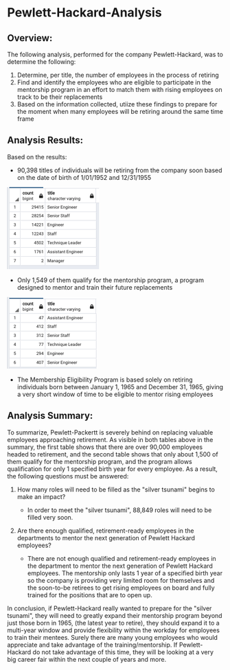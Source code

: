 # Pewlett-Hackard-Analysis

## Overview:
The following analysis, performed for the company Pewlett-Hackard, was to determine the following:
  1. Determine, per title, the number of employees in the process of retiring
  2. Find and identify the employees who are eligible to participate in the mentorship program in an effort to match them with rising employees on track to be their replacements
  3. Based on the information collected, utiize these findings to prepare for the moment when many employees will be retiring around the same time frame
  
## Analysis Results:
Based on the results:
 - 90,398 titles of individuals will be retiring from the company soon based on the date of birth of 1/01/1952 and 12/31/1955

  ![](Retiring_titles.png)

 - Only 1,549 of them qualify for the mentorship program, a program designed to mentor and train their future replacements

  ![](Mentorship_Eligibility.png)

 - The Membership Eligibility Program is based solely on retiring individuals born between January 1, 1965 and December 31, 1965, giving a very short window of time to be eligible to mentor rising employees


## Analysis Summary:

To summarize, Pewlett-Packertt is severely behind on replacing valuable employees approaching retirement. As visible in both tables above in the summary, the first table shows that there are over 90,000 employees headed to retirement, and the second table shows that only about 1,500 of them qualify for the mentorship program, and the program allows qualification for only 1 specified birth year for every employee. As a result, the following questions must be answered:

1. How many roles will need to be filled as the "silver tsunami" begins to make an impact?
   - In order to meet the "silver tsunami", 88,849 roles will need to be filled very soon.

2. Are there enough qualified, retirement-ready employees in the departments to mentor the next generation of Pewlett Hackard employees?
   - There are not enough qualified and retirement-ready employees in the department to mentor the next generation of Pewlett Hackard employees. The mentorship only lasts 1 year of a specified birth year so the company is providing very limited room for themselves and the soon-to-be retirees to get rising employees on board and fully trained for the positions that are to open up.

In conclusion, if Pewlett-Hackard really wanted to prepare for the "silver tsunami", they will need to greatly expand their mentorship program beyond just those born in 1965, (the latest year to retire), they should expand it to a multi-year window and provide flexibility within the workday for employees to train their mentees. Surely there are many young employees who would appreciate and take advantage of the training/mentorship. If Pewlett-Hackard do not  take advantage of this time, they will be looking at a very big career fair within the next couple of years and more. 

